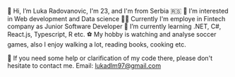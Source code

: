 👋 Hi, I’m Luka Radovanovic, I'm 23, and I'm from Serbia 🇷🇸
👀 I’m interested in Web development and Data science 
👨‍💻  Currently I'm employe in Fintech company as Junior Software Developer
📖 I’m currently learning .NET, C#, React.js, Typescript, R etc.
⚽ My hobby is watching and analyse soccer games, also I enjoy walking a lot, reading books, cooking etc.

📇 If you need some help or clarification of my code there, please don't hesitate to contact me. Email: lukadlm97@gmail.com
